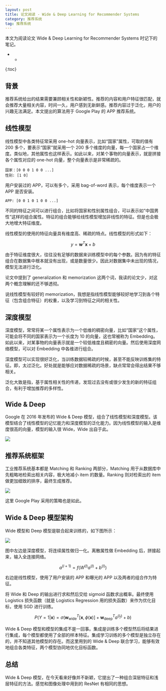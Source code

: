 ```yaml
---
layout: post
title: 论文阅读 - Wide & Deep Learning for Recommender Systems
category: 推荐系统
tag: 推荐系统
---
```


本文为阅读论文 Wide & Deep Learning for Recommender Systems 时记下的笔记。

- *
{:toc}


## 背景

推荐系统给出的结果需要兼顾相关性和新颖性。推荐的内容和用户特征很匹配，就会推荐大量相关内容，时间一久，用户感到无新鲜感。推荐内容过于泛化，用户的兴趣无法满足。本文提出的算法用于 Google Play 的 APP 推荐系统。

## 线性模型

线性模型中各类特征常采用 one-hot 向量表示，比如“国家”属性，可取的值有 200 多个，要表示“国家”就采用一个 200 多个维度的向量，每一个国家占一个维度。类似地，其他属性也这样表示。如此以来，对某个事物的向量表示，就是拼接各个属性对应的 one-hot 向量，整个向量表示是非常稀疏的。

```
国家：[0 0 0 1 0 0 ...]
性别: [1 0]
```

用户安装过的 APP，可以有多个，采用 bag-of-word 表示，每个维度表示一个 APP 是否安装。

```
APP: [0 0 1 0 1 0 0 ...]
```

不同的特征之间可以进行组合，比如将国家和性别属性组合，可以表示如“中国男性”这样的组合属性。特征的组合能够给线性模型增加非线性的特征。但是也会极大地增大特征维度。

线性模型的使用的特征向量具有维度高、稀疏的特点。线性模型的形式如下：

$$
y = \mathbf{w}^T\mathbf{x} + b
$$

由于特征维度很大，往往没有足够的数据来训练模型中的每个参数。因为有的特征组合在数据集中根本就没有出现，或是数量很少。因此对数据集中未出现的情况，模型无法进行泛化。

论文中提到了 generalization 和 memorization 这两个词，我读的论文少，对这两个概念理解的还不够透彻。

说线性模型有较好的 memorization，我想是指线性模型能够较好地学习到各个特征（包含组合特征）的权重，以及学习到特征之间的相关性。

## 深度模型

深度模型，常常将某一个属性表示为一个低维的稠密向量，比如“国家”这个属性，可能会将不同的国家表示为一个长度为 10 的向量，这也常被称为 Embedding。如此以来，对某事物的向量表示就是一个较低维度且稠密的向量。然后使用深度网络模型，可以对 Embedding 中各维进行组合。

深度模型可以实现很好泛化，当训练数据较稀疏的时候，甚至不能反映训练集的特征。即，太过泛化。好处就是能够应对数据稀疏的场景，缺点常常会得出结果不够相关。

泛化大致是指，基于属性相关性的传递，发现过去没有或很少发生的新的特征组合，有利于增加推荐的多样性。

## Wide & Deep

Google 在 2016 年发布的 Wide & Deep 模型，组合了线性模型和深度模型。该模型结合了线性模型的记忆能力和深度模型的泛化能力。因为线性模型的输入是维度很高的向量，模型的输入很 Wide，Wide 出自于此。

![](https://wangyu-name.oss-cn-hangzhou.aliyuncs.com/superbed/2019/09/04/5d6f76ff451253d17822413b.jpg)


## 推荐系统框架

工业推荐系统基本都是 Matching 和 Ranking 两部分，Matching 用于从数据库中先粗略地检索出相关内容，极大地减小 item 的数量。Ranking 则对检索出的 item 做更加细致的排序，最终生成推荐。

![](https://wangyu-name.oss-cn-hangzhou.aliyuncs.com/superbed/2019/09/04/5d6f77af451253d178227f50.jpg)

这里 Google Play 采用的策略也是如此。


## Wide & Deep 模型架构

Wide 模型和 Deep 模型是联合起来训练的，如下图所示：

![](https://wangyu-name.oss-cn-hangzhou.aliyuncs.com/superbed/2019/09/04/5d6f79c0451253d178234980.jpg)

图中左边是深度模型，将连续属性做归一化。离散属性做 Embedding 后，拼接起来，输入全连接网络。

$$
a^{(l+1)}=f\left(W^{(l)} a^{(l)}+b^{(l)}\right)
$$

右边是线性模型，使用了用户安装的 APP 和曝光的 APP 以及两者的组合作为特征。

将 Wide 和 Deep 的输出进行求和然后交给 sigmoid 函数求出概率。最终使用 Logistics 损失函数（就是 Logistics Regression 用的损失函数）来作为优化目标，使用 SGD 进行训练。 

$$
P(Y=1 | \mathbf{x})=\sigma\left(\mathbf{w}_{\text {wide}}^{T}[\mathbf{x}, \phi(\mathbf{x})]+\mathbf{w}_{\text {deep}}^{T} a^{\left(l_{f}\right)}+b\right)
$$

Wide & Deep 模型和模型的集成不是一回事。集成是训练多个模型然后将结果进行集成，每个模型都使用了全部的样本特征。集成学习训练的多个模型是独立存在的，并不知道其他模型的存在。而这里用到的 Wide & Deep 联合学习，能够有效地组合各类特征，两个模型协同地优化目标函数。

## 总结

Wide & Deep 模型，在今天看来好像并不新颖，它提出了一种组合深层特征和浅层特征的方法。感觉和图像处理中用到的 ResNet 有相同的思想。